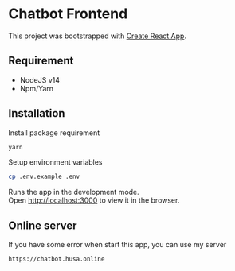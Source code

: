 # Chatbot Frontend
This project was bootstrapped with [Create React App](https://github.com/facebook/create-react-app).
## Requirement
- NodeJS v14 
- Npm/Yarn
## Installation
Install package requirement
```sh
yarn
```
Setup environment variables
```sh
cp .env.example .env
```

Runs the app in the development mode.\
Open [http://localhost:3000](http://localhost:3000) to view it in the browser.

## Online server
If you have some error when start this app, you can use my server
```sh
https://chatbot.husa.online
```
